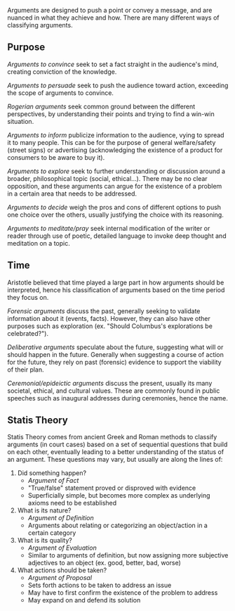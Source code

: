 Arguments are designed to push a point or convey a message, and are nuanced in what they achieve and how. There are many different ways of classifying arguments.

## Purpose

*Arguments to convince* seek to set a fact straight in the audience's mind, creating conviction of the knowledge.

*Arguments to persuade* seek to push the audience toward action, exceeding the scope of arguments to convince.

*Rogerian arguments* seek common ground between the different perspectives, by understanding their points and trying to find a win-win situation.

*Arguments to inform* publicize information to the audience, vying to spread it to many people. This can be for the purpose of general welfare/safety (street signs) or advertising (acknowledging the existence of a product for consumers to be aware to buy it).

*Arguments to explore* seek to further understanding or discussion around a broader, philosophical topic (social, ethical...). There may be no clear opposition, and these arguments can argue for the existence of a problem in a certain area that needs to be addressed.

*Arguments to decide* weigh the pros and cons of different options to push one choice over the others, usually justifying the choice with its reasoning.

*Arguments to meditate/pray* seek internal modification of the writer or reader through use of poetic, detailed language to invoke deep thought and meditation on a topic.

## Time

Aristotle believed that time played a large part in how arguments should be interpreted, hence his classification of arguments based on the time period they focus on.

*Forensic arguments* discuss the past, generally seeking to validate information about it (events, facts). However, they can also have other purposes such as exploration (ex. "Should Columbus's explorations be celebrated?").

*Deliberative arguments* speculate about the future, suggesting what will or should happen in the future. Generally when suggesting a course of action for the future, they rely on past (forensic) evidence to support the viability of their plan.

*Ceremonial/epideictic arguments* discuss the present, usually its many societal, ethical, and cultural values. These are commonly found in public speeches such as inaugural addresses during ceremonies, hence the name.

## Statis Theory

Statis Theory comes from ancient Greek and Roman methods to classify arguments (in court cases) based on a set of sequential questions that build on each other, eventually leading to a better understanding of the status of an argument. These questions may vary, but usually are along the lines of:

1. Did something happen?
	- *Argument of Fact* 
	- "True/false" statement proved or disproved with evidence
	- Superficially simple, but becomes more complex as underlying axioms need to be established
2. What is its nature?
	- *Argument of Definition*
	- Arguments about relating or categorizing an object/action in a certain category
3. What is its quality?
	- *Argument of Evaluation*
	- Similar to arguments of definition, but now assigning more subjective adjectives to an object (ex. good, better, bad, worse)
4. What actions should be taken?
	- *Argument of Proposal*
	- Sets forth actions to be taken to address an issue
	- May have to first confirm the existence of the problem to address
	- May expand on and defend its solution
